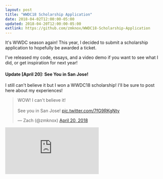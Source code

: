```yaml
---
layout: post
title: "WWDC18 Scholarship Application"
date: 2018-04-02T12:00:00-05:00
updated: 2018-04-20T12:00:00-05:00
extlink: https://github.com/zmknox/WWDC18-Scholarship-Application
---
```


It's WWDC season again! This year, I decided to submit a scholarship application to hopefully be awarded a ticket.

I've released my code, essays, and a video demo if you want to see what I did, or get inspiration for next year!

#### Update [April 20]: See You in San Jose!

I still can't believe it but I won a WWDC18 scholarship! I'll be sure to post here about my experiences!

<!-- excerpt --><!-- more -->

<div class="embed-responsive">
<blockquote class="twitter-tweet" data-lang="en"><p lang="en" dir="ltr">WOW! I can&#39;t believe it!<br><br>See you in San Jose! <a href="https://t.co/7fG9RKgNty">pic.twitter.com/7fG9RKgNty</a></p>&mdash; Zach (@zmknox) <a href="https://twitter.com/zmknox/status/987417050531467264?ref_src=twsrc%5Etfw">April 20, 2018</a></blockquote> <script async src="https://platform.twitter.com/widgets.js" charset="utf-8"></script>    
</div>

<div class="embed-responsive embed-responsive-16by9">
    <iframe class="embed-responsive-item" src="https://www.youtube-nocookie.com/embed/Kl4ZJdD8dkY?rel=0" frameborder="0" allow="autoplay; encrypted-media" allowfullscreen></iframe>
</div>

